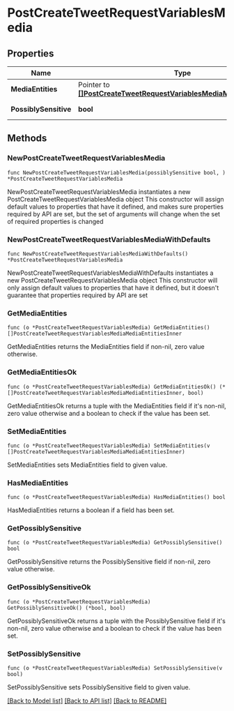 # PostCreateTweetRequestVariablesMedia

## Properties

Name | Type | Description | Notes
------------ | ------------- | ------------- | -------------
**MediaEntities** | Pointer to [**[]PostCreateTweetRequestVariablesMediaMediaEntitiesInner**](PostCreateTweetRequestVariablesMediaMediaEntitiesInner.md) |  | [optional] 
**PossiblySensitive** | **bool** |  | [default to false]

## Methods

### NewPostCreateTweetRequestVariablesMedia

`func NewPostCreateTweetRequestVariablesMedia(possiblySensitive bool, ) *PostCreateTweetRequestVariablesMedia`

NewPostCreateTweetRequestVariablesMedia instantiates a new PostCreateTweetRequestVariablesMedia object
This constructor will assign default values to properties that have it defined,
and makes sure properties required by API are set, but the set of arguments
will change when the set of required properties is changed

### NewPostCreateTweetRequestVariablesMediaWithDefaults

`func NewPostCreateTweetRequestVariablesMediaWithDefaults() *PostCreateTweetRequestVariablesMedia`

NewPostCreateTweetRequestVariablesMediaWithDefaults instantiates a new PostCreateTweetRequestVariablesMedia object
This constructor will only assign default values to properties that have it defined,
but it doesn't guarantee that properties required by API are set

### GetMediaEntities

`func (o *PostCreateTweetRequestVariablesMedia) GetMediaEntities() []PostCreateTweetRequestVariablesMediaMediaEntitiesInner`

GetMediaEntities returns the MediaEntities field if non-nil, zero value otherwise.

### GetMediaEntitiesOk

`func (o *PostCreateTweetRequestVariablesMedia) GetMediaEntitiesOk() (*[]PostCreateTweetRequestVariablesMediaMediaEntitiesInner, bool)`

GetMediaEntitiesOk returns a tuple with the MediaEntities field if it's non-nil, zero value otherwise
and a boolean to check if the value has been set.

### SetMediaEntities

`func (o *PostCreateTweetRequestVariablesMedia) SetMediaEntities(v []PostCreateTweetRequestVariablesMediaMediaEntitiesInner)`

SetMediaEntities sets MediaEntities field to given value.

### HasMediaEntities

`func (o *PostCreateTweetRequestVariablesMedia) HasMediaEntities() bool`

HasMediaEntities returns a boolean if a field has been set.

### GetPossiblySensitive

`func (o *PostCreateTweetRequestVariablesMedia) GetPossiblySensitive() bool`

GetPossiblySensitive returns the PossiblySensitive field if non-nil, zero value otherwise.

### GetPossiblySensitiveOk

`func (o *PostCreateTweetRequestVariablesMedia) GetPossiblySensitiveOk() (*bool, bool)`

GetPossiblySensitiveOk returns a tuple with the PossiblySensitive field if it's non-nil, zero value otherwise
and a boolean to check if the value has been set.

### SetPossiblySensitive

`func (o *PostCreateTweetRequestVariablesMedia) SetPossiblySensitive(v bool)`

SetPossiblySensitive sets PossiblySensitive field to given value.



[[Back to Model list]](../README.md#documentation-for-models) [[Back to API list]](../README.md#documentation-for-api-endpoints) [[Back to README]](../README.md)


